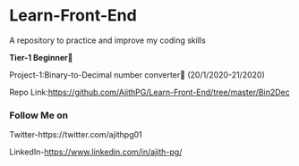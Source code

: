 # Learn-Front-End
A repository to practice and improve my coding skills

<b>Tier-1 Beginner</b>🤡

Project-1:Binary-to-Decimal number converter🎰 (20/1/2020-21/2020)
      
Repo Link:https://github.com/AjithPG/Learn-Front-End/tree/master/Bin2Dec


<h3>Follow Me on</h3>
Twitter-https://twitter.com/ajithpg01

LinkedIn-https://www.linkedin.com/in/ajith-pg/
